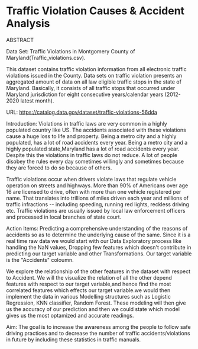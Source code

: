 # Traffic Violation Causes & Accident Analysis

ABSTRACT

Data Set: Traffic Violations in Montgomery County of Maryland(Traffic_violations.csv).

This dataset contains traffic violation information from all electronic traffic violations issued in the County. Data sets on traffic violation presents an aggregated amount of data on all law eligible traffic stops in the state of Maryland. Basically, it consists of all traffic stops that occurred under Maryland jurisdiction for eight consecutive years/calendar years (2012-2020 latest month).

URL: https://catalog.data.gov/dataset/traffic-violations-56dda

Introduction: Violations in traffic laws are very common in a highly populated country like US. The accidents associated with these violations cause a huge loss to life and property. Being a metro city and a highly populated, has a lot of road accidents every year. Being a metro city and a highly populated state,Maryland has a lot of road accidents every year. Despite this the violations in traffic laws do not reduce. A lot of people disobey the rules every day sometimes willingly and sometimes because they are forced to do so because of others.

Traffic violations occur when drivers violate laws that regulate vehicle operation on streets and highways. More than 90% of Americans over age 16 are licensed to drive, often with more than one vehicle registered per name. That translates into trillions of miles driven each year and millions of traffic infractions -- including speeding, running red lights, reckless driving etc. Traffic violations are usually issued by local law enforcement officers and processed in local branches of state court.

Action Items: Predicting a comprehensive understanding of the reasons of accidents so as to determine the underlying cause of the same. Since it is a real time raw data we would start with our Data Exploratory process like handling the NaN values, Dropping few features which doesn't contribute in predicting our target variable and other Transformations. Our target variable is the "Accidents" coloumn.

We explore the relationship of the other features in the dataset with respect to Accident. We will the visualize the relation of all the other depend features with respect to our target variable,and hence find the most correlated features which effects our target variable.we would then implement the data in various Modelling structures such as Logistic Regression, KNN classifier, Random Forest. These modeling will then give us the accuracy of our prediction and then we could state which model gives us the most optamized and accurate readings.

Aim:
The goal is to increase the awareness among the people to follow safe driving practices and to decrease the number of traffic accidents/violations in future by including these statistics in traffic manuals.
